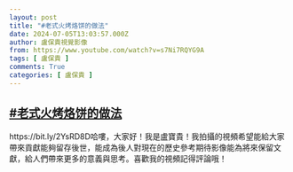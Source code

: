 ```yaml
---
layout: post
title: "#老式火烤烙饼的做法"
date: 2024-07-05T13:03:57.000Z
author: 盧保貴視覺影像
from: https://www.youtube.com/watch?v=s7Ni7RQYG9A
tags: [ 盧保貴 ]
comments: True
categories: [ 盧保貴 ]
---
```

<!--1720184637000-->
[#老式火烤烙饼的做法](https://www.youtube.com/watch?v=s7Ni7RQYG9A)
------

<div>
https://bit.ly/2YsRD8D哈嘍，大家好！我是盧寶貴！我拍攝的視頻希望能給大家帶來貢獻能夠留存後世，能成為後人對現在的歷史參考期待影像能為將來保留文獻，給人們帶來更多的意義與思考。喜歡我的視頻記得評論哦！
</div>

